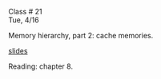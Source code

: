 <div class="lecture1">

<div class="column_date">
<p markdown="block">

Class # 21 <br>
Tue, 4/16

</p>
</div>

<div class="column_materials">
<p markdown="block">




Memory hierarchy, part 2: cache memories.

[slides](https://docs.google.com/presentation/d/1UlAVniCKnyGFnZk7QTFUwiZsnIfJY8xHbhjg2vGb6i0/present?token=AC4w5VjBzwZ8NzWZUKJNk_Vwk55eWS2gOw%3A1523284491057&includes_info_params=1#slide=id.p)





</p>
</div>

<div class="column_assign">
<p markdown="block">


Reading: chapter 8.



</p>
</div>

</div>
